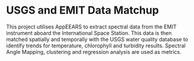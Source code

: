 # USGS and EMIT Data Matchup

This project utilises AppEEARS to extract spectral data from the EMIT instrument aboard the International Space Station. This data is then matched spatially and temporally with the USGS water quality database to identify trends for temperature, chlorophyll and turbidity results. Spectral Angle Mapping, clustering and regression analysis are used as metrics. 
